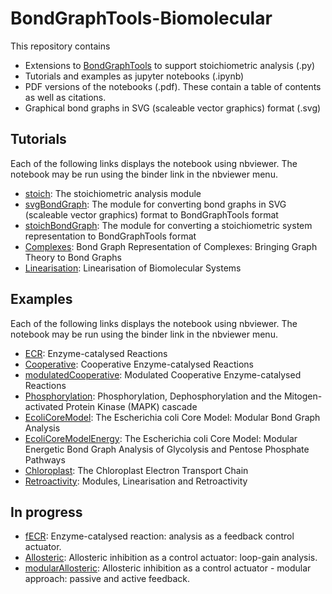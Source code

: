 # BondGraphTools-Biomolecular
This repository contains
- Extensions to [BondGraphTools](https://pypi.org/project/BondGraphTools/) to support stoichiometric analysis (.py)
- Tutorials and examples as jupyter notebooks (.ipynb)
- PDF versions of the notebooks (.pdf). These contain a table of contents as well as citations.
- Graphical bond graphs in SVG (scaleable vector graphics) format
  (.svg)
  
## Tutorials
Each of the following links displays the notebook using nbviewer. The
notebook may be run using the binder link in the nbviewer menu.
- [stoich](https://nbviewer.jupyter.org/github/gawthrop/BondGraphTools-Biomolecular/tree/master/stoich.ipynb): The stoichiometric analysis module
- [svgBondGraph](https://nbviewer.jupyter.org/github/gawthrop/BondGraphTools-Biomolecular/tree/master/svgBondGraph.ipynb): The module for converting bond graphs in SVG (scaleable vector graphics) format to BondGraphTools format
- [stoichBondGraph](https://nbviewer.jupyter.org/github/gawthrop/BondGraphTools-Biomolecular/tree/master/stoichBondGraph.ipynb): The module for converting a stoichiometric system representation to BondGraphTools format
- [Complexes](https://nbviewer.jupyter.org/github/gawthrop/BondGraphTools-Biomolecular/tree/master/Complexes.ipynb): Bond Graph Representation of Complexes: Bringing Graph Theory to Bond Graphs
- [Linearisation](https://nbviewer.jupyter.org/github/gawthrop/BondGraphTools-Biomolecular/tree/master/Linearisation.ipynb): 
Linearisation of Biomolecular Systems

## Examples
Each of the following links displays the notebook using nbviewer. The
notebook may be run using the binder link in the nbviewer menu.
- [ECR](https://nbviewer.jupyter.org/github/gawthrop/BondGraphTools-Biomolecular/tree/master/ECR.ipynb): Enzyme-catalysed Reactions
- [Cooperative](https://nbviewer.jupyter.org/github/gawthrop/BondGraphTools-Biomolecular/tree/master/Cooperative.ipynb): Cooperative Enzyme-catalysed Reactions
- [modulatedCooperative](https://nbviewer.jupyter.org/github/gawthrop/BondGraphTools-Biomolecular/tree/master/modulatedCooperative.ipynb): Modulated Cooperative Enzyme-catalysed Reactions
- [Phosphorylation](https://nbviewer.jupyter.org/github/gawthrop/BondGraphTools-Biomolecular/tree/master/Phosphorylation.ipynb): Phosphorylation, Dephosphorylation and the Mitogen-activated Protein Kinase (MAPK) cascade
- [EcoliCoreModel](https://nbviewer.jupyter.org/github/gawthrop/BondGraphTools-Biomolecular/tree/master/EcoliCoreModel.ipynb): The Escherichia coli Core Model: Modular Bond Graph Analysis
- [EcoliCoreModelEnergy](https://nbviewer.jupyter.org/github/gawthrop/BondGraphTools-Biomolecular/tree/master/EcoliCoreModelEnergy.ipynb): The Escherichia coli Core Model: Modular Energetic Bond Graph Analysis
of Glycolysis and Pentose Phosphate Pathways
- [Chloroplast](https://nbviewer.jupyter.org/github/gawthrop/BondGraphTools-Biomolecular/tree/master/Chloroplast.ipynb): The Chloroplast Electron Transport Chain
- [Retroactivity](https://nbviewer.jupyter.org/github/gawthrop/BondGraphTools-Biomolecular/tree/master/Retroactivity.ipynb): Modules, Linearisation and Retroactivity

## In progress
- [fECR](https://nbviewer.jupyter.org/github/gawthrop/BondGraphTools-Biomolecular/tree/master/fECR.ipynb): Enzyme-catalysed reaction: analysis as a feedback control actuator.
- [Allosteric](https://nbviewer.jupyter.org/github/gawthrop/BondGraphTools-Biomolecular/tree/master/Allosteric.ipynb): Allosteric inhibition as a control actuator: loop-gain analysis.
- [modularAllosteric](https://nbviewer.jupyter.org/github/gawthrop/BondGraphTools-Biomolecular/tree/master/modularAllosteric.ipynb): Allosteric inhibition as a control actuator - modular
approach: passive and active feedback.
